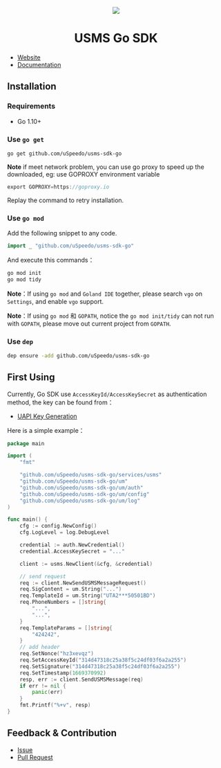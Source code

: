 <p align="center">
    <img src="https://ucloud-sdk.dl.ufileos.com/logos%2Flogo-mini.png" />
</p>

<h1 align="center">USMS Go SDK</h1>

- [Website](https://www.ucloud.cn/)
- [Documentation](https://docs.ucloud.cn/opensdk-go/README)

## Installation

### Requirements

- Go 1.10+

### Use `go get`

```bash
go get github.com/uSpeedo/usms-sdk-go
```

**Note** if meet network problem, you can use go proxy to speed up the downloaded, eg: use GOPROXY environment variable

```go
export GOPROXY=https://goproxy.io
```

Replay the command to retry installation.

### Use `go mod`

Add the following snippet to any code.

```go
import _ "github.com/uSpeedo/usms-sdk-go"
```

And execute this commands：

```bash
go mod init
go mod tidy
```

**Note**：If using `go mod` and `Goland IDE` together, please search `vgo` on `Settings`, and enable `vgo` support.

**Note**：If using `go mod` 和 `GOPATH`, notice the `go mod init/tidy` can not run with `GOPATH`, please move out current project from `GOPATH`.

### Use `dep`

```bash
dep ensure -add github.com/uSpeedo/usms-sdk-go
```

## First Using

Currently, Go SDK use `AccessKeyId/AccessKeySecret` as authentication method, the key can be found from：

- [UAPI Key Generation](https://console.ucloud.cn/uapi/apikey)

Here is a simple example：

```go
package main

import (
	"fmt"

	"github.com/uSpeedo/usms-sdk-go/services/usms"
	"github.com/uSpeedo/usms-sdk-go/um"
	"github.com/uSpeedo/usms-sdk-go/um/auth"
	"github.com/uSpeedo/usms-sdk-go/um/config"
	"github.com/uSpeedo/usms-sdk-go/um/log"
)

func main() {
	cfg := config.NewConfig()
	cfg.LogLevel = log.DebugLevel

	credential := auth.NewCredential()
	credential.AccessKeySecret = "..."

	client := usms.NewClient(&cfg, &credential)

	// send request
	req := client.NewSendUSMSMessageRequest()
	req.SigContent = um.String("...")
	req.TemplateId = um.String("UTA2***50501BD")
	req.PhoneNumbers = []string{
		"...",
		"...",
	}
	req.TemplateParams = []string{
		"424242",
	}
	// add header
	req.SetNonce("hz3xevqz")
	req.SetAccessKeyId("314d47318c25a38f5c24df03f6a2a255")
	req.SetSignature("314d47318c25a38f5c24df03f6a2a255")
	req.SetTimestamp(1669370992)
	resp, err := client.SendUSMSMessage(req)
	if err != nil {
		panic(err)
	}
	fmt.Printf("%+v", resp)
}


```

## Feedback & Contribution

- [Issue](https://github.com/uSpeedo/usms-gosdk/issues)
- [Pull Request](https://github.com/uSpeedo/usms-gosdk/pulls)
